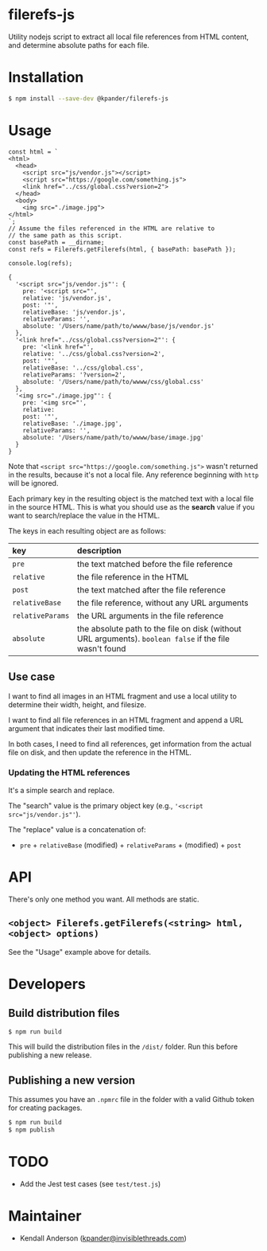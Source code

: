 # filerefs-js

Utility nodejs script to extract all local file references from HTML content, and determine absolute paths for each file.


# Installation

```bash
$ npm install --save-dev @kpander/filerefs-js
```


# Usage

```
const html = `
<html>
  <head>
    <script src="js/vendor.js"></script>
    <script src="https://google.com/something.js">
    <link href="../css/global.css?version=2">
  </head>
  <body>
    <img src="./image.jpg">
</html>
`;
// Assume the files referenced in the HTML are relative to
// the same path as this script.
const basePath = __dirname;
const refs = Filerefs.getFilerefs(html, { basePath: basePath });

console.log(refs);
```

```
{
  '<script src="js/vendor.js"': {
    pre: '<script src="',
    relative: 'js/vendor.js',
    post: '"',
    relativeBase: 'js/vendor.js',
    relativeParams: '',
    absolute: '/Users/name/path/to/wwww/base/js/vendor.js'
  },
  '<link href="../css/global.css?version=2"': {
    pre: '<link href="',
    relative: '../css/global.css?version=2',
    post: '"',
    relativeBase: '../css/global.css',
    relativeParams: '?version=2',
    absolute: '/Users/name/path/to/wwww/css/global.css'
  },
  '<img src="./image.jpg"': {
    pre: '<img src="',
    relative:
    post: '"',
    relativeBase: './image.jpg',
    relativeParams: '',
    absolute: '/Users/name/path/to/wwww/base/image.jpg'
  }
}
```

Note that `<script src="https://google.com/something.js">` wasn't returned in the results, because it's not a local file. Any reference beginning with `http` will be ignored.

Each primary key in the resulting object is the matched text with a local file in the source HTML. This is what you should use as the **search** value if you want to search/replace the value in the HTML.

The keys in each resulting object are as follows:

| key              | description |
| :-               | :-          |
| `pre`            | the text matched before the file reference |
| `relative`       | the file reference in the HTML |
| `post`           | the text matched after the file reference |
| `relativeBase`   | the file reference, without any URL arguments |
| `relativeParams` | the URL arguments in the file reference |
| `absolute`       | the absolute path to the file on disk (without URL arguments). `boolean false` if the file wasn't found |


## Use case

I want to find all images in an HTML fragment and use a local utility to determine their width, height, and filesize.

I want to find all file references in an HTML fragment and append a URL argument that indicates their last modified time.

In both cases, I need to find all references, get information from the actual file on disk, and then update the reference in the HTML.


### Updating the HTML references

It's a simple search and replace.

The "search" value is the primary object key (e.g., `'<script src="js/vendor.js"'`).

The "replace" value is a concatenation of:

  - `pre` + `relativeBase` (modified) + `relativeParams` + (modified) + `post`


# API

There's only one method you want. All methods are static.

## `<object> Filerefs.getFilerefs(<string> html, <object> options)`

See the "Usage" example above for details.



# Developers

## Build distribution files

```bash
$ npm run build
```

This will build the distribution files in the `/dist/` folder. Run this before publishing a new release.


## Publishing a new version

This assumes you have an `.npmrc` file in the folder with a valid Github token for creating packages.

```bash
$ npm run build
$ npm publish
```


# TODO

  - Add the Jest test cases (see `test/test.js`)


# Maintainer

  - Kendall Anderson (kpander@invisiblethreads.com)


